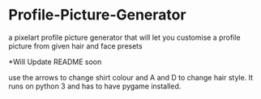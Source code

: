 # Profile-Picture-Generator
a pixelart profile picture generator that will let you customise a profile picture from given hair and face presets

*Will Update README soon

use the arrows to change shirt colour and A and D to change hair style. It runs on python 3 and has to have pygame installed.
